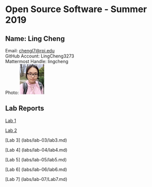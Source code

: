# Open Source Software - Summer 2019

## Name: Ling Cheng
Email: chengl7@rpi.edu  
GitHub Account: LingCheng3273  
Mattermost Handle: lingcheng  
Photo: ![photo](labs/lab-01/images/photo.jpg)  

## Lab Reports
[Lab 1](labs/lab-01/lab01.md)

[Lab 2](https://github.com/LingCheng3273/OSS-Lab2Part1/blob/master/Lab2.md)

[Lab 3] (labs/lab-03/lab3.md)

[Lab 4] (labs/lab-04/lab4.md)

[Lab 5] (labs/lab-05/lab5.md)

[Lab 6] (labs/lab-06/lab6.md)

[Lab 7] (labs/lab-07/Lab7.md)